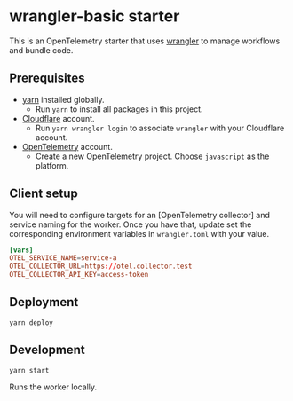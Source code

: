 # wrangler-basic starter

This is an OpenTelemetry starter that uses [wrangler](https://github.com/cloudflare/wrangler2) to manage workflows and bundle code.

## Prerequisites

- [yarn](https://yarnpkg.com/getting-started/install) installed globally.
  - Run `yarn` to install all packages in this project.
- [Cloudflare](https://dash.cloudflare.com/sign-up) account.
  - Run `yarn wrangler login` to associate `wrangler` with your Cloudflare account.
- [OpenTelemetry](https://opentelemetry.io/) account.
  - Create a new OpenTelemetry project. Choose `javascript` as the platform.

## Client setup

You will need to configure targets for an [OpenTelemetry collector] and service naming for the worker. Once you have that, update set the corresponding environment variables in `wrangler.toml` with your value.

```toml
[vars]
OTEL_SERVICE_NAME=service-a
OTEL_COLLECTOR_URL=https://otel.collector.test
OTEL_COLLECTOR_API_KEY=access-token
```

## Deployment

```
yarn deploy
```

## Development

```
yarn start
```

Runs the worker locally.
